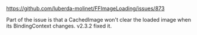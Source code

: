 https://github.com/luberda-molinet/FFImageLoading/issues/873

Part of the issue is that a CachedImage won't clear the loaded image when its BindingContext changes. v2.3.2 fixed it.

